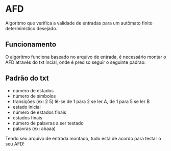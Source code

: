 # AFD
Algoritmo que verifica a validade de entradas para um autômato finito determinístico desejado.
## Funcionamento
O algoritmo funciona baseado no arquivo de entrada, é necessário montar o AFD através do txt incial, onde é preciso seguir o seguinte padrao: 
## Padrão do txt 
- número de estados
- número de símbolos
- transições (ex: 2 5) lê-se de 1 para 2 se ler A, de 1 para 5 se ler B
- estado inicial
- número de estados finais
- estados finais
- número de palavras a ser testado
- palavras (ex: abaaa)

Tendo seu arquivo de entrada montado, tudo está de acordo para testar o seu AFD!

